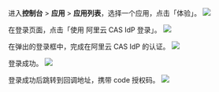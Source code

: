 <IntegrationDetailCard title="使用 CAS Identity Provider 登录">

进入**控制台** > **应用** > **应用列表**，选择一个应用，点击「体验」。
![](https://cdn.authing.cn/docs/20201029205413.png)

在登录页面，点击「使用 阿里云 CAS IdP 登录」。
![](https://cdn.authing.cn/docs/20201029205646.png)

在弹出的登录框中，完成在阿里云 CAS IdP 的认证。
![](https://cdn.authing.cn/docs/20201029205744.png)

登录成功。
![](https://cdn.authing.cn/docs/20201029205854.png)

登录成功后跳转到回调地址，携带 code 授权码。
![](https://cdn.authing.cn/docs/20201029205926.png)


</IntegrationDetailCard>